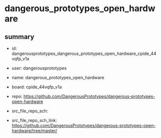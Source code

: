 # dangerous_prototypes_open_hardware
 
## summary 
* id: dangerousprototypes_dangerous_prototypes_open_hardware_cpide_44vqfp_v1a
* user: dangerousprototypes
* name: dangerous_prototypes_open_hardware
* board: cpide_44vqfp_v1a
* repo: https://github.com/DangerousPrototypes/dangerous-prototypes-open-hardware



* src_file_repo_sch: 
* src_file_repo_sch_link: https://github.com/DangerousPrototypes/dangerous-prototypes-open-hardware/tree/master/






